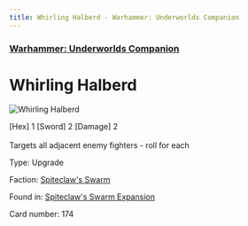 ```yaml
---
title: Whirling Halberd - Warhammer: Underworlds Companion
---
```


### [Warhammer: Underworlds Companion](https://guidokessels.github.io/wh-underworlds)

  

# Whirling Halberd

![Whirling Halberd](https://warhammerunderworlds.com/wp-content/uploads/sites/6/2018/02/174_ENG.png)

<div class="whu-weapon">[Hex] 1 [Sword] 2 [Damage] 2</div><br /> Targets all adjacent enemy fighters - roll for each

Type: Upgrade

Faction: [Spiteclaw's Swarm](https://guidokessels.github.io/wh-underworlds/factions/spiteclaws-swarm)

Found in: [Spiteclaw's Swarm Expansion](https://guidokessels.github.io/wh-underworlds/locations/spiteclaws-swarm-expansion)

Card number: 174
